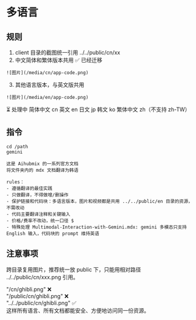 # 多语言

## 规则
1. client 目录的截图统一引用 ../../public/cn/xx
2. 中文简体和繁体版本共用
✅ 已经迁移
```
![图片](/media/cn/app-code.png)
```

3. 其他语言版本，与英文版共用
```
![图片](/media/en/app-code.png)
```
⏳ 处理中
简体中文 cn
英文 en
日文 jp
韩文 ko
繁体中文 zh（不支持 zh-TW）

## 指令

```shell Bash
cd /path
gemini

这是 Aihubmix 的一系列官方文档
将文件夹内的 mdx 文档翻译为韩语

rules：
- 遵循翻译的最佳实践
- 只做翻译，不得做增/删操作
- 保护链接和代码块：多语言版本，图片和视频都是共用 ../../public/en 目录的资源，不需改动
- 代码主要翻译注释和关键输入
- 价格/费率不改动，统一口径 $
- 特殊处理 Multimodal-Interaction-with-Gemini.mdx: gemini 多模态只支持 English 输入，代码块的 prompt 维持英语
```

## 注意事项
跨目录复用图片，推荐统一放 public 下，只能用相对路径 ../../public/cn/xxx.png 引用。

"/cn/ghibli.png" ❌  
"/public/cn/ghibli.png" ❌  
"../../public/cn/ghibli.png" ✅  
这样所有语言、所有文档都能安全、方便地访问同一份资源。
